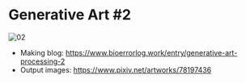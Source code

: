 # Generative Art #2
![02](https://cdn-ak.f.st-hatena.com/images/fotolife/B/BioErrorLog/20191209/20191209232623.png) 

- Making blog: https://www.bioerrorlog.work/entry/generative-art-processing-2
- Output images: https://www.pixiv.net/artworks/78197436

